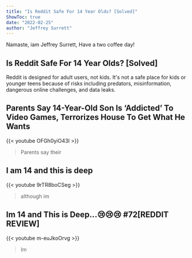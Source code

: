 ```yaml
---
title: "Is Reddit Safe For 14 Year Olds? [Solved]"
ShowToc: true 
date: "2022-02-25"
author: "Jeffrey Surrett" 
---
```


Namaste, iam Jeffrey Surrett, Have a two coffee day!
## Is Reddit Safe For 14 Year Olds? [Solved]
Reddit is designed for adult users, not kids. It's not a safe place for kids or younger teens because of risks including predators, misinformation, dangerous online challenges, and data leaks.

## Parents Say 14-Year-Old Son Is ‘Addicted’ To Video Games, Terrorizes House To Get What He Wants
{{< youtube OFGh0yiO43I >}}
>Parents say their 

## I am 14 and this is deep
{{< youtube 9rTR8boCSeg >}}
>although im 

## Im 14 and This is Deep...😢😢😢 #72[REDDIT REVIEW]
{{< youtube m-euJkoOrvg >}}
>Im 

